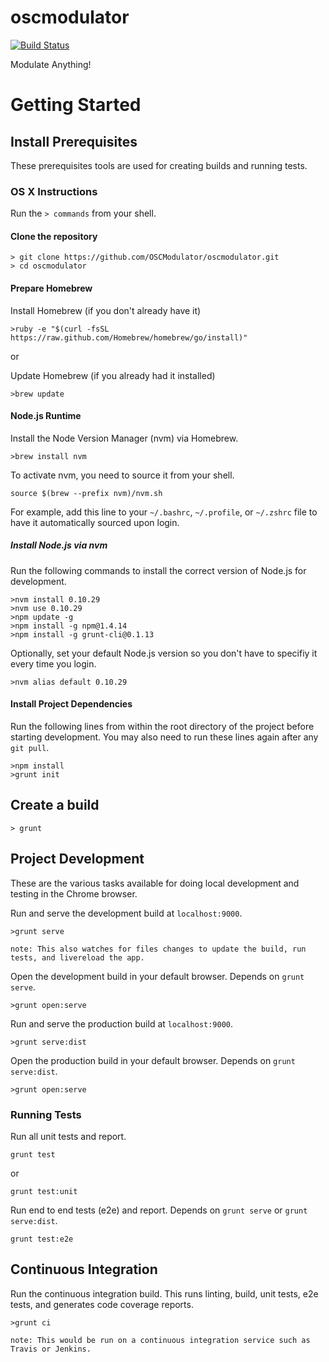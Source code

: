 oscmodulator
============

[![Build Status](https://travis-ci.org/OSCModulator/oscmodulator.png)](https://travis-ci.org/OSCModulator/oscmodulator)

Modulate Anything!

# Getting Started

## Install Prerequisites

These prerequisites tools are used for creating builds and running tests.

### OS X Instructions

Run the `> commands` from your shell.

#### Clone the repository

    > git clone https://github.com/OSCModulator/oscmodulator.git
    > cd oscmodulator

#### Prepare Homebrew

Install Homebrew (if you don't already have it)

    >ruby -e "$(curl -fsSL https://raw.github.com/Homebrew/homebrew/go/install)"
or

Update Homebrew (if you already had it installed)

    >brew update

#### Node.js Runtime

Install the Node Version Manager (nvm) via Homebrew.

    >brew install nvm

To activate nvm, you need to source it from your shell.

    source $(brew --prefix nvm)/nvm.sh
    
For example, add this line to your `~/.bashrc`, `~/.profile`, or `~/.zshrc` file to have it automatically sourced upon login.

##### Install Node.js via nvm

Run the following commands to install the correct version of Node.js for development.

    >nvm install 0.10.29
    >nvm use 0.10.29
    >npm update -g
    >npm install -g npm@1.4.14
    >npm install -g grunt-cli@0.1.13

Optionally, set your default Node.js version so you don't have to specifiy it every time you login.

    >nvm alias default 0.10.29

#### Install Project Dependencies

Run the following lines from within the root directory of the project before starting development. You may also need to run these lines again after any `git pull`.

    >npm install
    >grunt init
    
## Create a build

    > grunt

## Project Development

These are the various tasks available for doing local development and testing in the Chrome browser.

Run and serve the development build at `localhost:9000`.

    >grunt serve    

`note: This also watches for files changes to update the build, run tests, and livereload the app.`

Open the development build in your default browser. Depends on `grunt serve`.

    >grunt open:serve

Run and serve the production build at `localhost:9000`.

    >grunt serve:dist
    
Open the production build in your default browser. Depends on `grunt serve:dist`.

    >grunt open:serve
    
### Running Tests

Run all unit tests and report.

    grunt test

or

    grunt test:unit

Run end to end tests (e2e) and report. Depends on `grunt serve` or `grunt serve:dist`.

    grunt test:e2e
    
## Continuous Integration

Run the continuous integration build. This runs linting, build, unit tests, e2e tests, and generates code coverage reports.

    >grunt ci
    
`note: This would be run on a continuous integration service such as Travis or Jenkins.`
